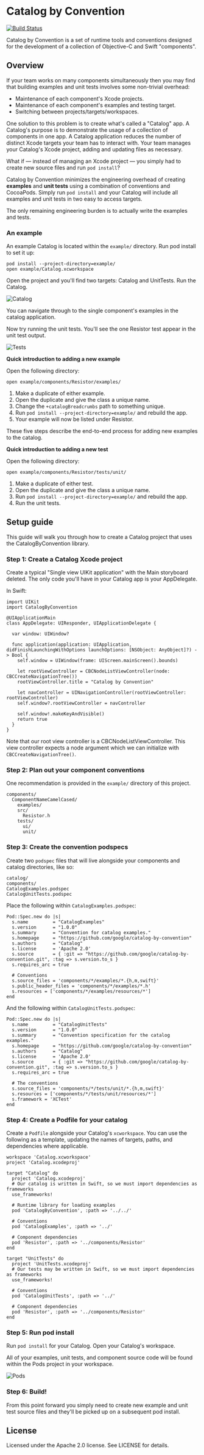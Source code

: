 # Catalog by Convention

[![Build Status](https://travis-ci.org/material-foundation/cocoapods-catalog-by-convention.svg?branch=master)](https://travis-ci.org/material-foundation/cocoapods-catalog-by-convention)

Catalog by Convention is a set of runtime tools and conventions designed for the development of a
collection of Objective-C and Swift "components".

## Overview

If your team works on many components simultaneously then you may find that building examples and
unit tests involves some non-trivial overhead:

- Maintenance of each component's Xcode projects.
- Maintenance of each component's examples and testing target.
- Switching between projects/targets/workspaces.

One solution to this problem is to create what's called a "Catalog" app. A Catalog's purpose is to
demonstrate the usage of a collection of components in one app. A Catalog application reduces the
number of distinct Xcode targets your team has to interact with. Your team manages your Catalog's
Xcode project, adding and updating files as necessary.

What if — instead of managing an Xcode project — you simply had to create new source files and run
`pod install`?

Catalog by Convention minimizes the engineering overhead of creating **examples** and **unit tests**
using a combination of conventions and CocoaPods. Simply run `pod install` and your Catalog will
include all examples and unit tests in two easy to access targets.

The only remaining engineering burden is to actually write the examples and tests.

### An example

An example Catalog is located within the `example/` directory. Run pod install to set it up:

    pod install --project-directory=example/
    open example/Catalog.xcworkspace

Open the project and you'll find two targets: Catalog and UnitTests. Run the Catalog.

![Catalog](docs/assets/catalog.png)

You can navigate through to the single component's examples in the catalog application.

Now try running the unit tests. You'll see the one Resistor test appear in the unit test output.

![Tests](docs/assets/tests.png)

**Quick introduction to adding a new example**

Open the following directory:

    open example/components/Resistor/examples/

1. Make a duplicate of either example.
2. Open the duplicate and give the class a unique name.
3. Change the `+catalogBreadcrumbs` path to something unique.
4. Run `pod install --project-directory=example/` and rebuild the app.
5. Your example will now be listed under Resistor.

These five steps describe the end-to-end process for adding new examples to the catalog.

**Quick introduction to adding a new test**

Open the following directory:

    open example/components/Resistor/tests/unit/

1. Make a duplicate of either test.
2. Open the duplicate and give the class a unique name.
3. Run `pod install --project-directory=example/` and rebuild the app.
4. Run the unit tests.

## Setup guide

This guide will walk you through how to create a Catalog project that uses the CatalogByConvention
library.

### Step 1: Create a Catalog Xcode project

Create a typical "Single view UIKit application" with the Main storyboard deleted. The only code
you'll have in your Catalog app is your AppDelegate.

In Swift:

    import UIKit
    import CatalogByConvention

    @UIApplicationMain
    class AppDelegate: UIResponder, UIApplicationDelegate {

      var window: UIWindow?

      func application(application: UIApplication, didFinishLaunchingWithOptions launchOptions: [NSObject: AnyObject]?) -> Bool {
        self.window = UIWindow(frame: UIScreen.mainScreen().bounds)

        let rootViewController = CBCNodeListViewController(node: CBCCreateNavigationTree())
        rootViewController.title = "Catalog by Convention"

        let navController = UINavigationController(rootViewController: rootViewController)
        self.window?.rootViewController = navController

        self.window!.makeKeyAndVisible()
        return true
      }
    }

Note that our root view controller is a CBCNodeListViewController. This view controller expects a
node argument which we can initialize with `CBCCreateNavigationTree()`.

### Step 2: Plan out your component conventions

One recommendation is provided in the `example/` directory of this project.

    components/
      ComponentNameCamelCased/
        examples/
        src/
          Resistor.h
        tests/
          ui/
          unit/

### Step 3: Create the convention podspecs

Create two `podspec` files that will live alongside your components and catalog directories, like
so:

    catalog/
    components/
    CatalogExamples.podspec
    CatalogUnitTests.podspec

Place the following within `CatalogExamples.podspec`:

    Pod::Spec.new do |s|
      s.name         = "CatalogExamples"
      s.version      = "1.0.0"
      s.summary      = "Convention for catalog examples."
      s.homepage     = "https://github.com/google/catalog-by-convention"
      s.authors      = "Catalog"
      s.license      = 'Apache 2.0'
      s.source       = { :git => "https://github.com/google/catalog-by-convention.git", :tag => s.version.to_s }
      s.requires_arc = true

      # Conventions
      s.source_files = 'components/*/examples/*.{h,m,swift}'
      s.public_header_files = 'components/*/examples/*.h'
      s.resources = ['components/*/examples/resources/*']
    end

And the following within `CatalogUnitTests.podspec`:

    Pod::Spec.new do |s|
      s.name         = "CatalogUnitTests"
      s.version      = "1.0.0"
      s.summary      = "Convention specification for the catalog examples."
      s.homepage     = "https://github.com/google/catalog-by-convention"
      s.authors      = "Catalog"
      s.license      = 'Apache 2.0'
      s.source       = { :git => "https://github.com/google/catalog-by-convention.git", :tag => s.version.to_s }
      s.requires_arc = true

      # The conventions
      s.source_files = 'components/*/tests/unit/*.{h,m,swift}'
      s.resources = ['components/*/tests/unit/resources/*']
      s.framework = 'XCTest'
    end

### Step 4: Create a Podfile for your catalog

Create a `Podfile` alongside your Catalog's `xcworkspace`. You can use the following as a template,
updating the names of targets, paths, and dependencies where applicable.

    workspace 'Catalog.xcworkspace'
    project 'Catalog.xcodeproj'

    target "Catalog" do
      project 'Catalog.xcodeproj'
      # Our catalog is written in Swift, so we must import dependencies as frameworks
      use_frameworks!

      # Runtime library for loading examples
      pod 'CatalogByConvention', :path => '../../'

      # Conventions
      pod 'CatalogExamples', :path => '../'

      # Component dependencies
      pod 'Resistor', :path => '../components/Resistor'
    end

    target "UnitTests" do
      project 'UnitTests.xcodeproj'
      # Our tests may be written in Swift, so we must import dependencies as frameworks
      use_frameworks!

      # Conventions
      pod 'CatalogUnitTests', :path => '../'

      # Component dependencies
      pod 'Resistor', :path => '../components/Resistor'
    end

### Step 5: Run pod install

Run `pod install` for your Catalog. Open your Catalog's workspace.

All of your examples, unit tests, and component source code will be found within the Pods project
in your workspace.

![Pods](docs/assets/pods.png)

### Step 6: Build!

From this point forward you simply need to create new example and unit test source files and they'll
be picked up on a subsequent pod install.

## License

Licensed under the Apache 2.0 license. See LICENSE for details.
